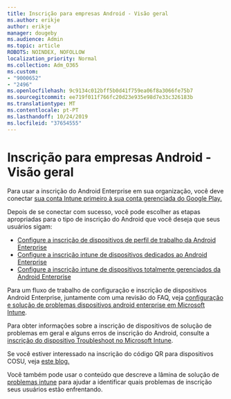```yaml
---
title: Inscrição para empresas Android - Visão geral
ms.author: erikje
author: erikje
manager: dougeby
ms.audience: Admin
ms.topic: article
ROBOTS: NOINDEX, NOFOLLOW
localization_priority: Normal
ms.collection: Adm_O365
ms.custom:
- "9000652"
- "2496"
ms.openlocfilehash: 9c9134c012bff5b0d41f759ea06f8a3066fe75b7
ms.sourcegitcommit: ee719f011f766fc20d23e935e98d7e33c326183b
ms.translationtype: MT
ms.contentlocale: pt-PT
ms.lasthandoff: 10/24/2019
ms.locfileid: "37654555"
---
```

# <a name="android-enterprise-enrollment---overview"></a>Inscrição para empresas Android - Visão geral

Para usar a inscrição do Android Enterprise em sua organização, você deve conectar [sua conta Intune primeiro à sua conta gerenciada do Google Play.](https://docs.microsoft.com/intune/enrollment/connect-intune-android-enterprise) 

Depois de se conectar com sucesso, você pode escolher as etapas apropriadas para o tipo de inscrição do Android que você deseja que seus usuários sigam:

- [Configure a inscrição de dispositivos de perfil de trabalho da Android Enterprise](https://docs.microsoft.com/intune/enrollment/android-work-profile-enroll)
- [Configure a inscrição intune de dispositivos dedicados ao Android Enterprise](https://docs.microsoft.com/intune/enrollment/android-kiosk-enroll)
- [Configure a inscrição intune de dispositivos totalmente gerenciados da Android Enterprise](https://docs.microsoft.com/intune/enrollment/android-fully-managed-enroll)

Para um fluxo de trabalho de configuração e inscrição de dispositivos Android Enterprise, juntamente com uma revisão do FAQ, veja [configuração e solução de problemas dispositivos android enterprise em Microsoft Intune](https://support.microsoft.com/help/4476974/configuring-and-troubleshooting-android-enterprise-devices-in-intune).

Para obter informações sobre a inscrição de dispositivos de solução de problemas em geral e alguns erros de inscrição do Android, consulte a [inscrição do dispositivo Troubleshoot no Microsoft Intune](https://docs.microsoft.com/intune/enrollment/troubleshoot-device-enrollment-in-intune).

Se você estiver interessado na inscrição do código QR para dispositivos COSU, veja [este blog.](https://techcommunity.microsoft.com/t5/Intune-Customer-Success/COSU-Configuration-and-Enrollment-using-the-QR-code-enrollment/ba-p/280184)

Você também pode usar o conteúdo que descreve a lâmina de solução de [problemas intune](https://docs.microsoft.com/intune/fundamentals/help-desk-operators) para ajudar a identificar quais problemas de inscrição seus usuários estão enfrentando.